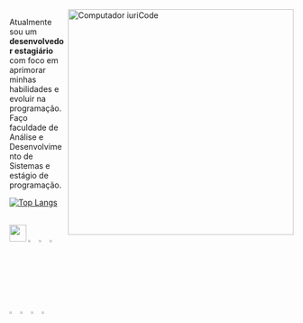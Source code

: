 

<img src="https://raw.githubusercontent.com/MicaelliMedeiros/micaellimedeiros/master/image/computer-illustration.png" min-width="400px" max-width="400px" width="400px" align="right" alt="Computador iuriCode">

<p align="left"> 
  Atualmente sou um <strong>desenvolvedor estagiário</strong> com foco em<br> aprimorar minhas habilidades e evoluir na programação.<br>
  Faço faculdade de Análise e Desenvolvimento de Sistemas e estágio de programação.
</p>

[![Top Langs](https://github-readme-stats.vercel.app/api/top-langs/?username=luczz1&theme=github_dark&layout=compact)](https://github.com/luczz1/github-readme-stats)

<div style="display: inline_block"><br>
  <a href="https://www.linkedin.com/in/lucaslcs1/"><img align="left" height="30" width="30" src="https://cdn-icons-png.flaticon.com/512/145/145807.png"></a> 
  <br>
  <div align="left">
    <img width="3%" src="https://cdn.jsdelivr.net/gh/devicons/devicon/icons/html5/html5-original.svg" />
    <img width="3%" src="https://cdn.jsdelivr.net/gh/devicons/devicon/icons/css3/css3-original.svg" />
    <img width="3%" src="https://cdn.jsdelivr.net/gh/devicons/devicon/icons/bootstrap/bootstrap-original.svg" /> 
    <img width="3%" src="https://cdn.jsdelivr.net/gh/devicons/devicon/icons/javascript/javascript-original.svg" />
    <img width="3%" src="https://cdn.jsdelivr.net/gh/devicons/devicon/icons/typescript/typescript-original.svg" />
    <img width="3%" src="https://cdn.jsdelivr.net/gh/devicons/devicon/icons/angularjs/angularjs-plain.svg" />
    <img width="3%" src="https://cdn.jsdelivr.net/gh/devicons/devicon/icons/mysql/mysql-original.svg" />
  </div>
</div>

